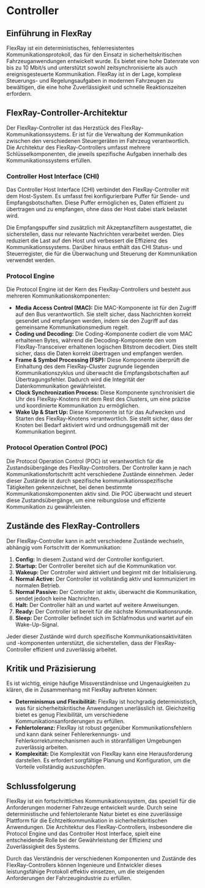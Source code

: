 # Controller

## Einführung in FlexRay

FlexRay ist ein deterministisches, fehlerresistentes Kommunikationsprotokoll, das für den Einsatz in sicherheitskritischen Fahrzeuganwendungen entwickelt wurde. Es bietet eine hohe Datenrate von bis zu 10 Mbit/s und unterstützt sowohl zeitsynchronisierte als auch ereignisgesteuerte Kommunikation. FlexRay ist in der Lage, komplexe Steuerungs- und Regelungsaufgaben in modernen Fahrzeugen zu bewältigen, die eine hohe Zuverlässigkeit und schnelle Reaktionszeiten erfordern.

## FlexRay-Controller-Architektur

Der FlexRay-Controller ist das Herzstück des FlexRay-Kommunikationssystems. Er ist für die Verwaltung der Kommunikation zwischen den verschiedenen Steuergeräten im Fahrzeug verantwortlich. Die Architektur des FlexRay-Controllers umfasst mehrere Schlüsselkomponenten, die jeweils spezifische Aufgaben innerhalb des Kommunikationssystems erfüllen.

### Controller Host Interface (CHI)

Das Controller Host Interface (CHI) verbindet den FlexRay-Controller mit dem Host-System. Es umfasst frei konfigurierbare Puffer für Sende- und Empfangsbotschaften. Diese Puffer ermöglichen es, Daten effizient zu übertragen und zu empfangen, ohne dass der Host dabei stark belastet wird.

Die Empfangspuffer sind zusätzlich mit Akzeptanzfiltern ausgestattet, die sicherstellen, dass nur relevante Nachrichten verarbeitet werden. Dies reduziert die Last auf den Host und verbessert die Effizienz des Kommunikationssystems. Darüber hinaus enthält das CHI Status- und Steuerregister, die für die Überwachung und Steuerung der Kommunikation verwendet werden.

### Protocol Engine

Die Protocol Engine ist der Kern des FlexRay-Controllers und besteht aus mehreren Kommunikationskomponenten:

- **Media Access Control (MAC):** Die MAC-Komponente ist für den Zugriff auf den Bus verantwortlich. Sie stellt sicher, dass Nachrichten korrekt gesendet und empfangen werden, indem sie den Zugriff auf das gemeinsame Kommunikationsmedium regelt.
- **Coding und Decoding:** Die Coding-Komponente codiert die vom MAC erhaltenen Bytes, während die Decoding-Komponente den vom FlexRay-Transceiver erhaltenen logischen Bitstrom decodiert. Dies stellt sicher, dass die Daten korrekt übertragen und empfangen werden.
- **Frame & Symbol Processing (FSP):** Diese Komponente überprüft die Einhaltung des dem FlexRay-Cluster zugrunde liegenden Kommunikationszyklus und überwacht die Empfangsbotschaften auf Übertragungsfehler. Dadurch wird die Integrität der Datenkommunikation gewährleistet.
- **Clock Synchronization Process:** Diese Komponente synchronisiert die Uhr des FlexRay-Knotens mit dem Rest des Clusters, um eine präzise und koordinierte Kommunikation zu ermöglichen.
- **Wake Up & Start Up:** Diese Komponente ist für das Aufwecken und Starten des FlexRay-Knotens verantwortlich. Sie stellt sicher, dass der Knoten bei Bedarf aktiviert wird und ordnungsgemäß mit der Kommunikation beginnt.

### Protocol Operation Control (POC)

Die Protocol Operation Control (POC) ist verantwortlich für die Zustandsübergänge des FlexRay-Controllers. Der Controller kann je nach Kommunikationsfortschritt acht verschiedene Zustände einnehmen. Jeder dieser Zustände ist durch spezifische kommunikationsspezifische Tätigkeiten gekennzeichnet, bei denen bestimmte Kommunikationskomponenten aktiv sind. Die POC überwacht und steuert diese Zustandsübergänge, um eine reibungslose und effiziente Kommunikation zu gewährleisten.

## Zustände des FlexRay-Controllers

Der FlexRay-Controller kann in acht verschiedene Zustände wechseln, abhängig vom Fortschritt der Kommunikation:

1. **Config:** In diesem Zustand wird der Controller konfiguriert.
2. **Startup:** Der Controller bereitet sich auf die Kommunikation vor.
3. **Wakeup:** Der Controller wird aktiviert und beginnt mit der Initialisierung.
4. **Normal Active:** Der Controller ist vollständig aktiv und kommuniziert im normalen Betrieb.
5. **Normal Passive:** Der Controller ist aktiv, überwacht die Kommunikation, sendet jedoch keine Nachrichten.
6. **Halt:** Der Controller hält an und wartet auf weitere Anweisungen.
7. **Ready:** Der Controller ist bereit für die nächste Kommunikationsrunde.
8. **Sleep:** Der Controller befindet sich im Schlafmodus und wartet auf ein Wake-Up-Signal.

Jeder dieser Zustände wird durch spezifische Kommunikationsaktivitäten und -komponenten unterstützt, die sicherstellen, dass der FlexRay-Controller effizient und zuverlässig arbeitet.

## Kritik und Präzisierung

Es ist wichtig, einige häufige Missverständnisse und Ungenauigkeiten zu klären, die in Zusammenhang mit FlexRay auftreten können:

- **Determinismus und Flexibilität:** FlexRay ist hochgradig deterministisch, was für sicherheitskritische Anwendungen unerlässlich ist. Gleichzeitig bietet es genug Flexibilität, um verschiedene Kommunikationsanforderungen zu erfüllen.
- **Fehlertoleranz:** FlexRay ist robust gegenüber Kommunikationsfehlern und kann dank seiner Fehlererkennungs- und Fehlerkorrekturmechanismen auch in störanfälligen Umgebungen zuverlässig arbeiten.
- **Komplexität:** Die Komplexität von FlexRay kann eine Herausforderung darstellen. Es erfordert sorgfältige Planung und Konfiguration, um die Vorteile vollständig auszuschöpfen.

## Schlussfolgerung

FlexRay ist ein fortschrittliches Kommunikationssystem, das speziell für die Anforderungen moderner Fahrzeuge entwickelt wurde. Durch seine deterministische und fehlertolerante Natur bietet es eine zuverlässige Plattform für die Echtzeitkommunikation in sicherheitskritischen Anwendungen. Die Architektur des FlexRay-Controllers, insbesondere die Protocol Engine und das Controller Host Interface, spielt eine entscheidende Rolle bei der Gewährleistung der Effizienz und Zuverlässigkeit des Systems.

Durch das Verständnis der verschiedenen Komponenten und Zustände des FlexRay-Controllers können Ingenieure und Entwickler dieses leistungsfähige Protokoll effektiv einsetzen, um die steigenden Anforderungen der Fahrzeugindustrie zu erfüllen.
